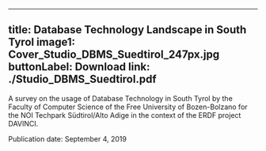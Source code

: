 <!--
SPDX-FileCopyrightText: NOI Techpark <digital@noi.bz.it>

SPDX-License-Identifier: CC0-1.0
-->

---
title: Database Technology Landscape in South Tyrol
image1: Cover_Studio_DBMS_Suedtirol_247px.jpg
buttonLabel: Download
link: ./Studio_DBMS_Suedtirol.pdf
---

A survey on the usage of Database Technology in South Tyrol by the Faculty of Computer Science of the Free University of Bozen-Bolzano for the NOI Techpark Südtirol/Alto Adige in the context of the ERDF project DAVINCI.
<br>

Publication date: September 4, 2019